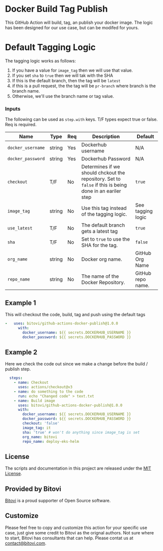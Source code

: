 # Docker Build Tag Publish

This GitHub Action will build, tag, an publish your docker image.  The logic has been designed for our use case, but can be modifed for yours.

# Default Tagging Logic
The tagging logic works as follows:
1. If you have a value for `image_tag` then we will use that value.
2. If you set `sha` to `true` then we will tak with the SHA
3. If this is the default branch, then the tag will be `latest`
4. if this is a pull request, the the tag will be `pr-branch` where branch is the branch name.
5. Otherwise, we'll use the branch name or tag value.

### Inputs

The following can be used as `step.with` keys.  T/F types expect true or false.  Req is required.

| Name             | Type    | Req | Description                  | Default |
|------------------|---------|-----|------------------------------|---------|
| `docker_username` | string | Yes | Dockerhub username | N/A |
| `docker_password` | string | Yes | Dockerhub Password | N/A |
| `checkout` | T/F | No | Determines if we should chckout the repository.  Set to `false` if this is being done in an eariler step | `true` |
| `image_tag` | string | No | Use this tag instead of the tagging logic.  | See tagging logic |
| `use_latest` | T/F | No | The default branch gets a latest tag | `true` |
| `sha` | T/F | No | Set to `true` to use the SHA for the tag. | `false` |
| `org_name` | string | No | Docker org name.   | GitHub Org Name |
| `repo_name` | string | No | The name of the Docker Repository.  | GitHub repo name. |


## Example 1

This will checkout the code, build, tag and push using the default tags

```yaml
-   uses: bitovi/github-actions-docker-publish@1.0.0
      with:
        docker_username: ${{ secrets.DOCKERHUB_USERNAME }}
        docker_password: ${{ secrets.DOCKERHUB_PASSWORD }}
```

## Example 2

Here we check the code out since we make a change before the build / publish step.

```yaml
  steps:
    - name: Checkout 
      uses: actions/checkout@v3
    - name: do something to the code
      run: echo "Changed code" > text.txt
    - name: Build image
      uses: bitovi/github-actions-docker-publish@1.0.0
      with:
        docker_username: ${{ secrets.DOCKERHUB_USERNAME }}
        docker_password: ${{ secrets.DOCKERHUB_PASSWORD }}
        checkout: 'false'
        image_tag: it
        sha: 'true' # won't do anything since image_tag is set
        org_name: bitovi
        repo_name: deploy-eks-helm
```

## License
The scripts and documentation in this project are released under the [MIT License](https://github.com/bitovi/github-actions-docker-publish/blob/main/LICENSE).

## Provided by Bitovi
[Bitovi](https://www.bitovi.com/) is a proud supporter of Open Source software.

## Customize
Please feel free to copy and customize this action for your specific use case, just give some credit to Bitovi as the orignal authors.  Not sure where to start, Bitovi has consultants that can help.  Please contat us at contact@bitovi.com.
